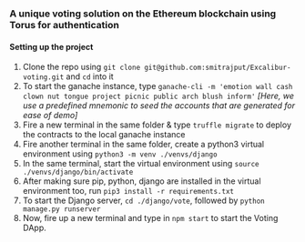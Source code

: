 ### A unique voting solution on the Ethereum blockchain using Torus for authentication

#### Setting up the project

1. Clone the repo using `git clone git@github.com:smitrajput/Excalibur-voting.git` and `cd` into it
2. To start the ganache instance, type `ganache-cli -m 'emotion wall cash clown nut tongue project picnic public arch blush inform'` *[Here, we use a predefined mnemonic to seed the accounts that are generated for ease of demo]*
3. Fire a new terminal in the same folder & type `truffle migrate` to deploy the contracts to the local ganache instance
4. Fire another terminal in the same folder, create a python3 virtual environment using `python3 -m venv ./venvs/django`
5. In the same terminal, start the virtual environment using `source ./venvs/django/bin/activate`
6. After making sure pip, python, django are installed in the virtual environment too, run `pip3 install -r requirements.txt`
6. To start the Django server, `cd ./django/vote`, followed by `python manage.py runserver`
7. Now, fire up a new terminal and type in `npm start` to start the Voting DApp.
